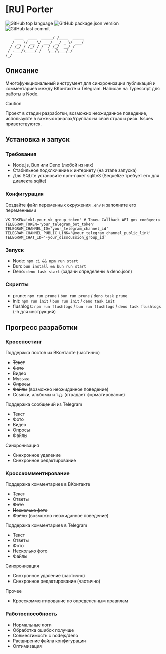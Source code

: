 # [RU] Porter
![GitHub top language](https://img.shields.io/github/languages/top/thelok1s/porter)
![GitHub package.json version](https://img.shields.io/github/package-json/v/thelok1s/porter)
![GitHub last commit](https://img.shields.io/github/last-commit/thelok1s/porter)
```
    ____  ____  _____/ /____  _____
   / __ \/ __ \/ ___/ __/ _ \/ ___/
  / /_/ / /_/ / /  / /_/  __/ /
 / .___/\____/_/   \__/\___/_/
/_/
```
## Описание
Многофункциональный инструмент для синхронизации публикаций и комментариев между ВКонтакте и Telegram.
Написан на Typescript для работы в Node.

> [!CAUTION]
> Проект в стадии разработки, возможно неожиданное поведение, используйте в важных каналах/группах на свой страх и риск.
> Issues приветствуются.

## Установка и запуск
### Требования
* Node.js, Bun или Deno (любой из них)
* Стабильное подключение к интернету (на этапе запуска)
* Для SQLite установите npm-пакет sqlite3 (Sequelize требует его для диалекта sqlite)
### Конфигурация
Создайте файл переменных окружения `.env` и заполните его переменными
```dotenv
VK_TOKEN='vk1.your_vk_group_token' # Токен Callback API для сообществ
TELEGRAM_TOKEN='your_telegram_bot_token'
TELEGRAM_CHANNEL_ID='your_telegram_channel_id'
TELEGRAM_CHANNEL_PUBLIC_LINK='@your_telegram_channel_public_link'
TELEGRAM_CHAT_ID='-your_disscussion_group_id'
```

### Запуск
- Node: `npm ci && npm run start`
- Bun: `bun install && bun run start`
- Deno: `deno task start` (задачи определены в deno.json)

### Скрипты
- prune: `npm run prune` / `bun run prune` / `deno task prune`
- init: `npm run init` / `bun run init` / `deno task init`
- flushlogs: `npm run flushlogs` / `bun run flushlogs` / `deno task flushlogs` (-h для инструкций)

## Прогресс разработки
### Кросспостинг
Поддержка постов из ВКонтакте (частично)
* ~~Текст~~
* ~~Фото~~
* Видео
* Музыка
* ~~Опросы~~
* ~~Файлы~~ (возможно неожиданное поведение)
* Ссылки, альбомы и т.д. (страдает форматирование)

Поддержка сообщений из Telegram
* Текст
* Фото
* Видео
* Опросы
* Файлы

Синхронизация
* Синхронное удаление
* Синхронное редактирование

### Кросскомментирование
Поддержка комментариев в ВКонтакте
* ~~Текст~~
* Ответы
* ~~Фото~~
* ~~Несколько фото~~
* ~~Файлы~~ (возможно неожиданное поведение)

Поддержка комментариев в Telegram
* Текст
* Ответы
* Фото
* Несколько фото
* Файлы

Синхронизация
* Синхронное удаление (частично)
* Синхронное редактирование (частично)

Прочее
* Кросскомментирование по определенным правилам

### Работоспособность
* Нормальные логи
* Обработка ошибок получше
* Совместимость с nodejs/deno
* Расширение файла конфигурации
* Оптимизация
